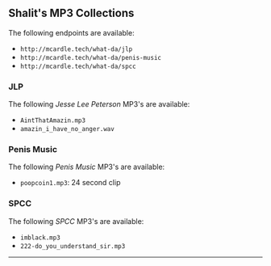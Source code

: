 ## Shalit's MP3 Collections

The following endpoints are available:

- `http://mcardle.tech/what-da/jlp`
- `http://mcardle.tech/what-da/penis-music`
- `http://mcardle.tech/what-da/spcc`

### JLP

The following *Jesse Lee Peterson* MP3's are available:

- `AintThatAmazin.mp3`
- `amazin_i_have_no_anger.wav`

### Penis Music

The following *Penis Music* MP3's are available:

- `poopcoin1.mp3`: 24 second clip

### SPCC

The following *SPCC* MP3's are available:

- `imblack.mp3`
- `222-do_you_understand_sir.mp3`

---
